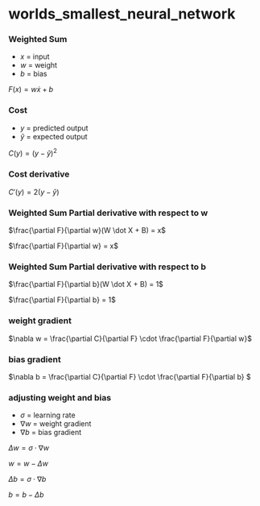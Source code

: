 # worlds_smallest_neural_network

### Weighted Sum

- $x$ = input
- $w$ = weight
- $b$ = bias

$F(x) = w \dot x + b$

### Cost 

- $y$ = predicted output
- $\hat y$ = expected output

$C(y) = (y - \hat y)^2$

### Cost derivative

$C'(y) = 2(y - \hat y)$

### Weighted Sum Partial derivative with respect to w

$\frac{\partial F}{\partial w}(W \dot X + B) = x$

$\frac{\partial F}{\partial w} = x$

### Weighted Sum Partial derivative with respect to b

$\frac{\partial F}{\partial b}(W \dot X + B) = 1$

$\frac{\partial F}{\partial b} = 1$

### weight gradient

$\nabla w = \frac{\partial C}{\partial F} \cdot \frac{\partial F}{\partial w}$

### bias gradient

$\nabla b = \frac{\partial C}{\partial F} \cdot \frac{\partial F}{\partial b} $

### adjusting weight and bias
- $\sigma$ = learning rate
- $\nabla w$ = weight gradient
- $\nabla b$ = bias gradient

$\Delta w = \sigma \cdot \nabla w$

$w = w - \Delta w$

$\Delta b = \sigma \cdot \nabla b$

$b = b - \Delta b$
